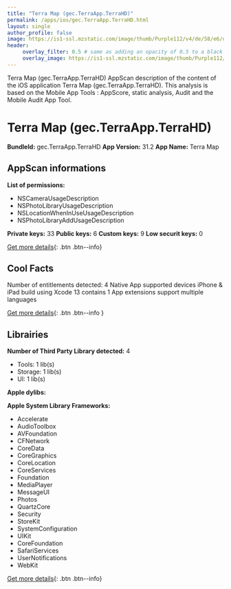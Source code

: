 ```yaml
---
title: "Terra Map (gec.TerraApp.TerraHD)"
permalink: /apps/ios/gec.TerraApp.TerraHD.html
layout: single
author_profile: false
image: https://is1-ssl.mzstatic.com/image/thumb/Purple112/v4/de/58/e6/de58e68e-e8ec-415f-d499-11d5428dbbfc/AppIcon-0-0-1x_U007emarketing-0-0-0-7-0-0-sRGB-0-0-0-GLES2_U002c0-512MB-85-220-0-0.png/512x512bb.jpg
header: 
     overlay_filter: 0.5 # same as adding an opacity of 0.5 to a black background
     overlay_image: https://is1-ssl.mzstatic.com/image/thumb/Purple112/v4/de/58/e6/de58e68e-e8ec-415f-d499-11d5428dbbfc/AppIcon-0-0-1x_U007emarketing-0-0-0-7-0-0-sRGB-0-0-0-GLES2_U002c0-512MB-85-220-0-0.png/512x512bb.jpg
---
```

Terra Map (gec.TerraApp.TerraHD) AppScan description of the content of the iOS application Terra Map (gec.TerraApp.TerraHD). This analysis is based on the Mobile App Tools : AppScore, static analysis, Audit and the Mobile Audit App Tool.

# Terra Map (gec.TerraApp.TerraHD)

**BundleId:** gec.TerraApp.TerraHD
**App Version:** 31.2
**App Name:** Terra Map


## AppScan informations 

**List of permissions:** 
- NSCameraUsageDescription
- NSPhotoLibraryUsageDescription
- NSLocationWhenInUseUsageDescription
- NSPhotoLibraryAddUsageDescription
  
  
**Private keys:** 33
**Public keys:** 6
**Custom keys:** 9
**Low securit keys:** 0
  
[Get more details](/pricing.html){: .btn .btn--info}

## Cool Facts

Number of entitlements detected: 4
Native App
supported devices iPhone & iPad
build using Xcode 13
contains 1 App extensions
support multiple languages
  
[Get more details](/pricing.html){: .btn .btn--info }

## Librairies 
**Number of Third Party Library detected:** 4
- Tools: 1 lib(s)
- Storage: 1 lib(s)
- UI: 1 lib(s)


**Apple dylibs:**


**Apple System Library Frameworks:**
- Accelerate
- AudioToolbox
- AVFoundation
- CFNetwork
- CoreData
- CoreGraphics
- CoreLocation
- CoreServices
- Foundation
- MediaPlayer
- MessageUI
- Photos
- QuartzCore
- Security
- StoreKit
- SystemConfiguration
- UIKit
- CoreFoundation
- SafariServices
- UserNotifications
- WebKit


  
[Get more details](/pricing.html){: .btn .btn--info}

